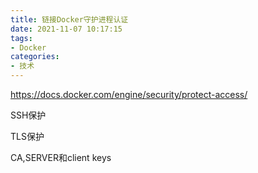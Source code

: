```yaml
---
title: 链接Docker守护进程认证
date: 2021-11-07 10:17:15
tags:
- Docker
categories:
- 技术
---
```


https://docs.docker.com/engine/security/protect-access/

SSH保护

TLS保护

CA,SERVER和client keys
